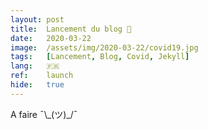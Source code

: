 ```yaml
---
layout: post
title:  Lancement du blog 🚀
date:   2020-03-22
image:  /assets/img/2020-03-22/covid19.jpg
tags:   [Lancement, Blog, Covid, Jekyll]
lang:   🇫🇷
ref:    launch
hide:   true
---
```


A faire ¯\\\_(ツ)_/¯